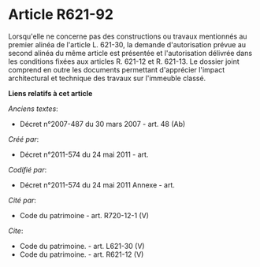 # Article R621-92

Lorsqu'elle ne concerne pas des constructions ou travaux mentionnés au premier alinéa de l'article L. 621-30, la demande
d'autorisation prévue au second alinéa du même article est présentée et l'autorisation délivrée dans les conditions fixées
aux articles R. 621-12 et R. 621-13. Le dossier joint comprend en outre les documents permettant d'apprécier l'impact
architectural et technique des travaux sur l'immeuble classé.

**Liens relatifs à cet article**

_Anciens textes_:

  - Décret n°2007-487 du 30 mars 2007 - art. 48 (Ab)

_Créé par_:

  - Décret n°2011-574 du 24 mai 2011  - art.

_Codifié par_:

  - Décret n°2011-574 du 24 mai 2011 Annexe - art.

_Cité par_:

  - Code du patrimoine - art. R720-12-1 (V)

_Cite_:

  - Code du patrimoine. - art. L621-30 (V)
  - Code du patrimoine. - art. R621-12 (V)
